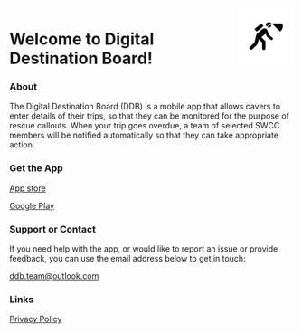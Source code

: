 <img src="Icon.png" height="100" width="100" align="right">

# Welcome to Digital Destination Board! 

### About

The Digital Destination Board (DDB) is a mobile app that allows cavers to enter details of their trips, so that they can be monitored for the purpose of rescue callouts. When your trip goes overdue, a team of selected SWCC members will be notified automatically so that they can take appropriate action.

### Get the App

[App store](https://apps.apple.com/us/app/digital-destination-board/id1596345702)

[Google Play](https://play.google.com/store/apps/details?id=com.Vaughan.DDB)

### Support or Contact

If you need help with the app, or would like to report an issue or provide feedback, you can use the email address below to get in touch:

[ddb.team@outlook.com](mailto:ddb.team@outlook.com)

### Links

[Privacy Policy](https://jvaughan0707.github.io/DDB-Pages/privacy-policy)
